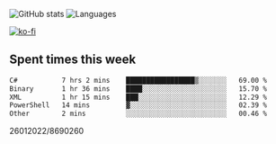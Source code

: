 ![GitHub stats](https://github-readme-stats.vercel.app/api?username=emipa606&theme=github_dark&show_icons=true) 
![Languages](https://github-readme-stats.vercel.app/api/top-langs/?username=emipa606&theme=github_dark&layout=compact)

[![ko-fi](https://ko-fi.com/img/githubbutton_sm.svg)](https://ko-fi.com/G2G55DDYD)

## Spent times this week
<!--START_SECTION:waka-->

```txt
C#           7 hrs 2 mins    █████████████████▒░░░░░░░   69.00 %
Binary       1 hr 36 mins    ████░░░░░░░░░░░░░░░░░░░░░   15.70 %
XML          1 hr 15 mins    ███░░░░░░░░░░░░░░░░░░░░░░   12.29 %
PowerShell   14 mins         ▓░░░░░░░░░░░░░░░░░░░░░░░░   02.39 %
Other        2 mins          ░░░░░░░░░░░░░░░░░░░░░░░░░   00.46 %
```

<!--END_SECTION:waka-->


26012022/8690260
